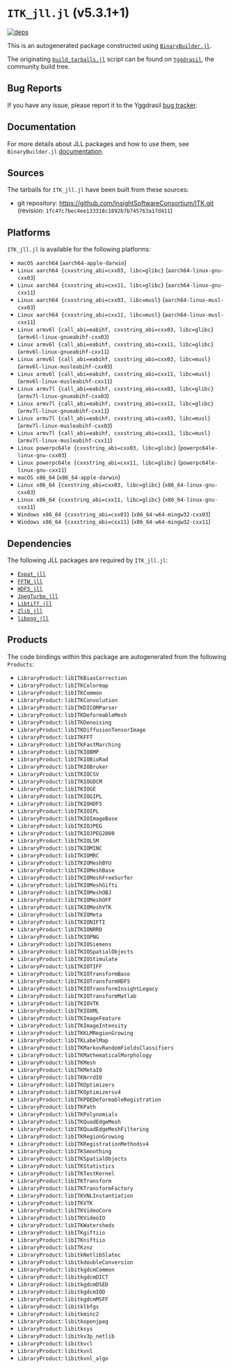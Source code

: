 # `ITK_jll.jl` (v5.3.1+1)

[![deps](https://juliahub.com/docs/ITK_jll/deps.svg)](https://juliahub.com/ui/Packages/General/ITK_jll/)

This is an autogenerated package constructed using [`BinaryBuilder.jl`](https://github.com/JuliaPackaging/BinaryBuilder.jl).

The originating [`build_tarballs.jl`](https://github.com/JuliaPackaging/Yggdrasil/blob/15b6790ed4564dc957834656d9905b4942af506c/I/ITK/build_tarballs.jl) script can be found on [`Yggdrasil`](https://github.com/JuliaPackaging/Yggdrasil/), the community build tree.

## Bug Reports

If you have any issue, please report it to the Yggdrasil [bug tracker](https://github.com/JuliaPackaging/Yggdrasil/issues).

## Documentation

For more details about JLL packages and how to use them, see `BinaryBuilder.jl` [documentation](https://docs.binarybuilder.org/stable/jll/).

## Sources

The tarballs for `ITK_jll.jl` have been built from these sources:

* git repository: https://github.com/InsightSoftwareConsortium/ITK.git (revision: `1fc47c7bec4ee133318c1892b7b745763a17d411`)

## Platforms

`ITK_jll.jl` is available for the following platforms:

* `macOS aarch64` (`aarch64-apple-darwin`)
* `Linux aarch64 {cxxstring_abi=cxx03, libc=glibc}` (`aarch64-linux-gnu-cxx03`)
* `Linux aarch64 {cxxstring_abi=cxx11, libc=glibc}` (`aarch64-linux-gnu-cxx11`)
* `Linux aarch64 {cxxstring_abi=cxx03, libc=musl}` (`aarch64-linux-musl-cxx03`)
* `Linux aarch64 {cxxstring_abi=cxx11, libc=musl}` (`aarch64-linux-musl-cxx11`)
* `Linux armv6l {call_abi=eabihf, cxxstring_abi=cxx03, libc=glibc}` (`armv6l-linux-gnueabihf-cxx03`)
* `Linux armv6l {call_abi=eabihf, cxxstring_abi=cxx11, libc=glibc}` (`armv6l-linux-gnueabihf-cxx11`)
* `Linux armv6l {call_abi=eabihf, cxxstring_abi=cxx03, libc=musl}` (`armv6l-linux-musleabihf-cxx03`)
* `Linux armv6l {call_abi=eabihf, cxxstring_abi=cxx11, libc=musl}` (`armv6l-linux-musleabihf-cxx11`)
* `Linux armv7l {call_abi=eabihf, cxxstring_abi=cxx03, libc=glibc}` (`armv7l-linux-gnueabihf-cxx03`)
* `Linux armv7l {call_abi=eabihf, cxxstring_abi=cxx11, libc=glibc}` (`armv7l-linux-gnueabihf-cxx11`)
* `Linux armv7l {call_abi=eabihf, cxxstring_abi=cxx03, libc=musl}` (`armv7l-linux-musleabihf-cxx03`)
* `Linux armv7l {call_abi=eabihf, cxxstring_abi=cxx11, libc=musl}` (`armv7l-linux-musleabihf-cxx11`)
* `Linux powerpc64le {cxxstring_abi=cxx03, libc=glibc}` (`powerpc64le-linux-gnu-cxx03`)
* `Linux powerpc64le {cxxstring_abi=cxx11, libc=glibc}` (`powerpc64le-linux-gnu-cxx11`)
* `macOS x86_64` (`x86_64-apple-darwin`)
* `Linux x86_64 {cxxstring_abi=cxx03, libc=glibc}` (`x86_64-linux-gnu-cxx03`)
* `Linux x86_64 {cxxstring_abi=cxx11, libc=glibc}` (`x86_64-linux-gnu-cxx11`)
* `Windows x86_64 {cxxstring_abi=cxx03}` (`x86_64-w64-mingw32-cxx03`)
* `Windows x86_64 {cxxstring_abi=cxx11}` (`x86_64-w64-mingw32-cxx11`)

## Dependencies

The following JLL packages are required by `ITK_jll.jl`:

* [`Expat_jll`](https://github.com/JuliaBinaryWrappers/Expat_jll.jl)
* [`FFTW_jll`](https://github.com/JuliaBinaryWrappers/FFTW_jll.jl)
* [`HDF5_jll`](https://github.com/JuliaBinaryWrappers/HDF5_jll.jl)
* [`JpegTurbo_jll`](https://github.com/JuliaBinaryWrappers/JpegTurbo_jll.jl)
* [`Libtiff_jll`](https://github.com/JuliaBinaryWrappers/Libtiff_jll.jl)
* [`Zlib_jll`](https://github.com/JuliaBinaryWrappers/Zlib_jll.jl)
* [`libpng_jll`](https://github.com/JuliaBinaryWrappers/libpng_jll.jl)

## Products

The code bindings within this package are autogenerated from the following `Products`:

* `LibraryProduct`: `libITKBiasCorrection`
* `LibraryProduct`: `libITKColormap`
* `LibraryProduct`: `libITKCommon`
* `LibraryProduct`: `libITKConvolution`
* `LibraryProduct`: `libITKDICOMParser`
* `LibraryProduct`: `libITKDeformableMesh`
* `LibraryProduct`: `libITKDenoising`
* `LibraryProduct`: `libITKDiffusionTensorImage`
* `LibraryProduct`: `libITKFFT`
* `LibraryProduct`: `libITKFastMarching`
* `LibraryProduct`: `libITKIOBMP`
* `LibraryProduct`: `libITKIOBioRad`
* `LibraryProduct`: `libITKIOBruker`
* `LibraryProduct`: `libITKIOCSV`
* `LibraryProduct`: `libITKIOGDCM`
* `LibraryProduct`: `libITKIOGE`
* `LibraryProduct`: `libITKIOGIPL`
* `LibraryProduct`: `libITKIOHDF5`
* `LibraryProduct`: `libITKIOIPL`
* `LibraryProduct`: `libITKIOImageBase`
* `LibraryProduct`: `libITKIOJPEG`
* `LibraryProduct`: `libITKIOJPEG2000`
* `LibraryProduct`: `libITKIOLSM`
* `LibraryProduct`: `libITKIOMINC`
* `LibraryProduct`: `libITKIOMRC`
* `LibraryProduct`: `libITKIOMeshBYU`
* `LibraryProduct`: `libITKIOMeshBase`
* `LibraryProduct`: `libITKIOMeshFreeSurfer`
* `LibraryProduct`: `libITKIOMeshGifti`
* `LibraryProduct`: `libITKIOMeshOBJ`
* `LibraryProduct`: `libITKIOMeshOFF`
* `LibraryProduct`: `libITKIOMeshVTK`
* `LibraryProduct`: `libITKIOMeta`
* `LibraryProduct`: `libITKIONIFTI`
* `LibraryProduct`: `libITKIONRRD`
* `LibraryProduct`: `libITKIOPNG`
* `LibraryProduct`: `libITKIOSiemens`
* `LibraryProduct`: `libITKIOSpatialObjects`
* `LibraryProduct`: `libITKIOStimulate`
* `LibraryProduct`: `libITKIOTIFF`
* `LibraryProduct`: `libITKIOTransformBase`
* `LibraryProduct`: `libITKIOTransformHDF5`
* `LibraryProduct`: `libITKIOTransformInsightLegacy`
* `LibraryProduct`: `libITKIOTransformMatlab`
* `LibraryProduct`: `libITKIOVTK`
* `LibraryProduct`: `libITKIOXML`
* `LibraryProduct`: `libITKImageFeature`
* `LibraryProduct`: `libITKImageIntensity`
* `LibraryProduct`: `libITKKLMRegionGrowing`
* `LibraryProduct`: `libITKLabelMap`
* `LibraryProduct`: `libITKMarkovRandomFieldsClassifiers`
* `LibraryProduct`: `libITKMathematicalMorphology`
* `LibraryProduct`: `libITKMesh`
* `LibraryProduct`: `libITKMetaIO`
* `LibraryProduct`: `libITKNrrdIO`
* `LibraryProduct`: `libITKOptimizers`
* `LibraryProduct`: `libITKOptimizersv4`
* `LibraryProduct`: `libITKPDEDeformableRegistration`
* `LibraryProduct`: `libITKPath`
* `LibraryProduct`: `libITKPolynomials`
* `LibraryProduct`: `libITKQuadEdgeMesh`
* `LibraryProduct`: `libITKQuadEdgeMeshFiltering`
* `LibraryProduct`: `libITKRegionGrowing`
* `LibraryProduct`: `libITKRegistrationMethodsv4`
* `LibraryProduct`: `libITKSmoothing`
* `LibraryProduct`: `libITKSpatialObjects`
* `LibraryProduct`: `libITKStatistics`
* `LibraryProduct`: `libITKTestKernel`
* `LibraryProduct`: `libITKTransform`
* `LibraryProduct`: `libITKTransformFactory`
* `LibraryProduct`: `libITKVNLInstantiation`
* `LibraryProduct`: `libITKVTK`
* `LibraryProduct`: `libITKVideoCore`
* `LibraryProduct`: `libITKVideoIO`
* `LibraryProduct`: `libITKWatersheds`
* `LibraryProduct`: `libITKgiftiio`
* `LibraryProduct`: `libITKniftiio`
* `LibraryProduct`: `libITKznz`
* `LibraryProduct`: `libitkNetlibSlatec`
* `LibraryProduct`: `libitkdoubleConversion`
* `LibraryProduct`: `libitkgdcmCommon`
* `LibraryProduct`: `libitkgdcmDICT`
* `LibraryProduct`: `libitkgdcmDSED`
* `LibraryProduct`: `libitkgdcmIOD`
* `LibraryProduct`: `libitkgdcmMSFF`
* `LibraryProduct`: `libitklbfgs`
* `LibraryProduct`: `libitkminc2`
* `LibraryProduct`: `libitkopenjpeg`
* `LibraryProduct`: `libitksys`
* `LibraryProduct`: `libitkv3p_netlib`
* `LibraryProduct`: `libitkvcl`
* `LibraryProduct`: `libitkvnl`
* `LibraryProduct`: `libitkvnl_algo`
